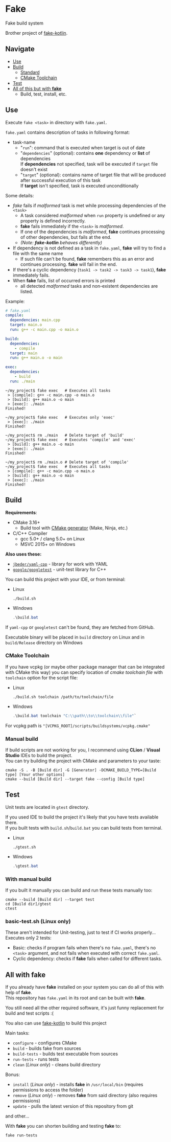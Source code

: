 # Fake

Fake build system

Brother project of [fake-kotlin](https://github.com/BurnBirdX7/jetbrains_fake_kotlin).

## Navigate
 * [Use](#Use)
 * [Build](#Build)
   * [Standard](#Build)
   * [CMake Toolchain](#CMake-Toolchain)
 * [Test](#Test)
 * [All of this but with **fake**](#All-with-fake)
   * Build, test, install, etc.

## Use

Execute `fake <task>` in directory with `fake.yaml`.

`fake.yaml` contains description of tasks in following format:
 * task-name
   * "`run`": command that is executed when target is out of date
   * "`dependencies`" (optional): contains **one** dependency or **list** of dependencies\
     If **dependencies** not specified, task will be executed if `target` file doesn't exist
   * "`target`" (optional): contains name of target file that will be produced
    after successful execution of this task\
    If **target** isn't specified, task is executed unconditionally

Some details:
 * *fake* fails if *malformed* task is met while processing dependencies of the `<task>`
   * A task considered *malformed* when `run` property is undefined or any property is defined incorrectly.
   * **fake** fails immediately if the `<task>` is *malformed*.
   * If one of the dependencies is *malformed*, **fake** continues processing of other dependencies, but fails at the end.
   * *(Note: **fake-kotlin** behaves differently)*
 * If dependency is not defined as a task in `fake.yaml`, **fake** will try to find a file with the same name
     * If such file can't be found, **fake** remembers this as an error and continues processing.
       **fake** will fail in the end.
 * If there's a cyclic dependency (`task1 -> task2 -> task3 -> task1`), **fake** immediately fails.
 * When **fake** fails, list of occurred errors is printed
   * all detected *malformed* tasks and non-existent dependencies are listed.

Example:
```yaml
# fake.yaml
compile:
  dependencies: main.cpp
  target: main.o
  run: g++ -c main.cpp -o main.o

build:
  dependencies:
    - compile
  target: main
  run: g++ main.o -o main

exec:
  dependencies:
    - build
  run: ./main
```

```shell
~/my_project$ fake exec   # Executes all tasks
 > [compile]: g++ -c main.cpp -o main.o
 > [build]: g++ main.o -o main
 > [exec]: ./main
Finished!

~/my_project$ fake exec   # Executes only 'exec'
 > [exec]: ./main
Finished!

~/my_project$ rm ./main   # Delete target of 'build'
~/my_project$ fake exec   # Executes 'compile' and 'exec'
 > [build]: g++ main.o -o main
 > [exec]: ./main
Finished!

~/my_project$ rm ./main.o # Delete target of 'compile'
~/my_project$ fake exec   # Executes all tasks
 > [compile]: g++ -c main.cpp -o main.o
 > [build]: g++ main.o -o main
 > [exec]: ./main
Finished!
```


## Build
**Requirements**:
* CMake 3.16+
    * Build tool with [CMake generator](https://cmake.org/cmake/help/latest/manual/cmake-generators.7.html) (Make, Ninja, etc.)
* C/C++ Compiler
    * gcc 5.0+ / clang 5.0+ on Linux
    * MSVC 2015+ on Windows


**Also uses these:**
 * [`jbeder/yaml-cpp`](https://github.com/jbeder/yaml-cpp) - library for work with YAML
 * [`google/googletest`](https://github.com/google/googletest) - unit-test library for C++

You can build this project with your IDE, or from terminal:
* Linux
  ```shell
  ./build.sh
  ```
* Windows
  ```powershell
  .\build.bat
  ```

If `yaml-cpp` or `googletest` can't be found, they are fetched from GitHub.

Executable binary will be placed in `build` directory on Linux and in `build/Release` directory on Windows

### CMake Toolchain
If you have vcpkg (or maybe other package manager that can be integrated with CMake this way)
you can specify location of *cmake toolchain file* with `toolchain` option for the script file:
* Linux
  ```shell
  ./build.sh toolchain /path/to/toolchain/file
  ```
* Windows
  ```powershell
  .\build.bat toolchain "C:\\path\\to\\toolchain\\file"`
  ```

For vcpkg path is `"[VCPKG_ROOT]/scripts/buildsystems/vcpkg.cmake"`

### Manual build
If build scripts are not working for you, I recommend using **CLion** / **Visual Studio** IDEs to build the project.\
You can try building the project with CMake and parameters to your taste:
```shell
cmake -S . -B [Build dir] -G [Generator] -DCMAKE_BUILD_TYPE=[Build type] [Your other options]
cmake --build [Build dir] --target fake --config [Build type]
```

## Test

Unit tests are located in `gtest` directory.

If you used IDE to build the project it's likely that you have tests available there.\
If you built tests with `build.sh`/`build.bat` you can build tests from terminal.
 * Linux
   ```shell
   ./gtest.sh
   ```
 * Windows
   ```powershell
   .\gtest.bat
   ```

### With manual build
If you built it manually you can build and run these tests manually too:
```shell
cmake --build [Build dir] --target test
cd [Build dir]/gtest
ctest
```

### basic-test.sh (Linux only)

These aren't intended for Unit-testing, just to test if CI works properly...\
Executes only 2 tests:
 * Basic: checks if program fails when there's no `fake.yaml`, there's no `<task>` argument,
and not fails when executed with correct `fake.yaml`.
 * Cyclic dependency: checks if **fake** fails when called for different tasks.

## All with fake

If you already have **fake** installed on your system you can do all of this with help of **fake**.\
This repository has `fake.yaml` in its root and can be built with **fake**.

You still need all the other required software,
it's just funny replacement for build and test scripts :( 

You also can use [fake-kotlin](https://github.com/BurnBirdX7/jetbrains_fake_kotlin) to build this project

Main tasks:
 * `configure` - configures CMake
 * `build` - builds fake from sources
 * `build-tests` - builds test executable from sources
 * `run-tests` - runs tests
 * `clean` (*Linux only*) - cleans build directory

Bonus:
 * `install` (*Linux only*) - installs **fake** in `/usr/local/bin` (requires permissions to access the folder)
 * `remove` (*Linux only*) - removes **fake** from said directory (also requires permissions)
 * `update` - pulls the latest version of this repository from git

and other...

With **fake** you can shorten building and testing **fake** to:
```shell
fake run-tests
```
